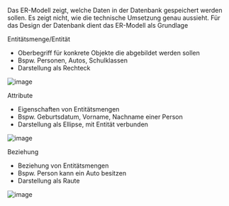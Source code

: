 Das ER-Modell zeigt, welche Daten in der Datenbank gespeichert werden sollen. Es zeigt nicht, wie die technische Umsetzung genau aussieht. Für das Design der Datenbank dient das ER-Modell als Grundlage

Entitätsmenge/Entität

- Oberbegriff für konkrete Objekte die abgebildet werden sollen
- Bspw. Personen, Autos, Schulklassen
- Darstellung als Rechteck

![image](https://user-images.githubusercontent.com/104757507/198261484-31a673d8-8e83-454b-a98a-17e7e7586b4f.png)


Attribute

- Eigenschaften von Entitätsmengen
- Bspw. Geburtsdatum, Vorname, Nachname einer Person
- Darstellung als Ellipse, mit Entität verbunden
  
![image](https://user-images.githubusercontent.com/104757507/198261578-9694460d-e1d9-43e0-a9e9-8947a08d0073.png)

Beziehung

- Beziehung von Entitätsmengen
- Bspw. Person kann ein Auto besitzen
- Darstellung als Raute

![image](https://user-images.githubusercontent.com/104757507/198262002-02e5fbba-2708-46ff-8dc3-61c84c244ea2.png)



